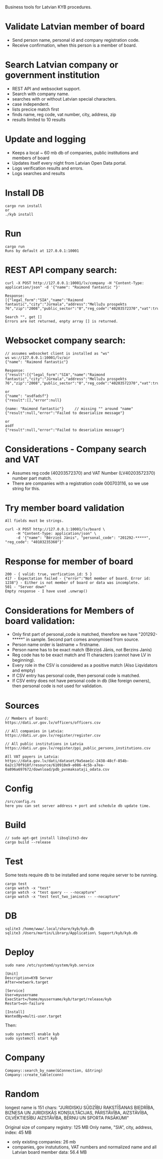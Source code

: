 Business tools for Latvian KYB procedures.

# Validate Latvian member of board
- Send person name, personal id and company registration code.
- Receive confirmation, when this person is a member of board.

# Search Latvian company or government institution
- REST API and websocket support.
- Search with company name.
- searches with or without Latvian special characters.
- case independent.
- lists precice match first
- finds name, reg code, vat number, city, address, zip
- results limited to 10 results

# Update and logging
- Keeps a local ~ 60 mb db of companies, public institutions and members of board
- Updates itself every night from Latvian Open Data portal.
- Logs verification results and errors.
- Logs searches and results

# Install DB
```
cargo run install
or
./kyb install
```

# Run
```
cargo run
Runs by default at 127.0.0.1:10001
```

# REST API company search:
```
curl -X POST http://127.0.0.1:10001/lv/company -H "Content-Type: application/json" -d '{"name": "Raimond fantastic "}'

Response:
[{"legal_form":"SIA","name":"Raimond fantastic","city":"Jūrmala","address":"Mellužu prospekts 76","zip":"2008","public_sector":"0","reg_code":"40203572370","vat":true,"vat_number":"LV40203572370"}]

Search "", get []
Errors are not returned, enpty array [] is returned.
```
# Websocket company search:
```
// assumes websocket client is installed as "ws"
ws ws://127.0.0.1:10001/lv/air
{"name": "Raimond fantastic"}

Response:
{"result":[{"legal_form":"SIA","name":"Raimond fantastic","city":"Jūrmala","address":"Mellužu prospekts 76","zip":"2008","public_sector":"0","reg_code":"40203572370","vat":true,"vat_number":"LV40203572370"}],"error":null}

or
{"name": "asdfadsf"}
{"result":[],"error":null}

{name: "Raimond fantastic"}     // missing "" around "name"
{"result":null,"error":"Failed to deserialize message"}

or
asdf
{"result":null,"error":"Failed to deserialize message"}

```

# Considerations - Company search and VAT
- Assumes reg code (40203572370) and VAT Number (LV40203572370) number part match.
- There are companies with a registration code 000703116, so we use string for this.

# Try member board validation
```
All fields must be strings.

curl -X POST http://127.0.0.1:10001/lv/board \
     -H "Content-Type: application/json" \
     -d '{"name": "Bērziņš Jānis", "personal_code": "201292-*****", "reg_code": "40103235360"}'
```

# Response for member of board
```
200 - { valid: true, verfication_id: 5 }
417 - Expectation failed - {"error":"Not member of board. Error id: 1238"} - Either is not member of board or data was incomplete.
501 - "Server down"
Empty response - I have used .unwrap()
```

# Considerations for Members of board validation:
+ Only first part of personal_code is matched, therefore we have "201292-*****" in sample. Second part comes anonymised from source.
+ Person name order is lastname + firstname.
+ Person name has to be exact match (Bērziņš Jānis, not Berzins Janis)
+ Reg code has to be exact match and 11 characters (cannot have LV in beginning).
+ Every role in the CSV is considered as a positive match (Also Liqvidators and empty)
+ If CSV entry has personal code, then personal code is matched.
+ If CSV entry does not have personal code in db (like foreign owners), then personal code is not used for validation.

# Sources
```
// Members of board:
https://dati.ur.gov.lv/officers/officers.csv

// All companies in Latvia:
https://dati.ur.gov.lv/register/register.csv

// All public institutions in Latvia
https://dati.ur.gov.lv/register/ppi_public_persons_institutions.csv

All VAT payers in Latvia:
https://data.gov.lv/dati/dataset/9a5eae1c-2438-48cf-854b-6a2c170f918f/resource/610910e9-e086-4c5b-a7ea-0a896a697672/download/pdb_pvnmaksataji_odata.csv
```

# Config
```
/src/config.rs
here you can set server address + port and schedule db update time.
```

# Build
```
// sudo apt-get install libsqlite3-dev
cargo build --release
```

# Test
Some tests require db to be installed and some require server to be running.
```
cargo test
cargo watch -x "test"
cargo watch -x "test query -- --nocapture"
cargo watch -x "test test_two_janises -- --nocapture"
```

# DB
```
sqlite3 /home/www/.local/share/kyb/kyb.db
sqlite3 /Users/martin/Library/Application\ Support/kyb/kyb.db
```

# Deploy
```
sudo nano /etc/systemd/system/kyb.service

[Unit]
Description=KYB Server
After=network.target

[Service]
User=myusername
ExecStart=/home/myusername/kyb/target/release/kyb
Restart=on-failure

[Install]
WantedBy=multi-user.target
```
Then:
```
sudo systemctl enable kyb
sudo systemctl start kyb
```

# Company
```
Company::search_by_name(&Connection, &String)
Company::create_table(conn)

```
# Random
longest name is 151 chars: "JURIDISKU SŪDZĪBU RAKSTĪŠANAS BIEDRĪBA, BIZNESA UN JURIDISKĀS KONSULTĀCIJAS, PĀRSTĀVĪBA, AIZSTĀVĪBA, CILVĒKTIESĪBU AIZSTĀVĪBA, BĒRNU UN SPORTA PASĀKUMI"

Original size of company registry: 125 MB
Only name, "SIA", city, address, index: 45 MB
+ only existing companies: 26 mb
+ companies, gov instututions, VAT numbers and normalized name and all Latvian board member data: 56.4 MB
